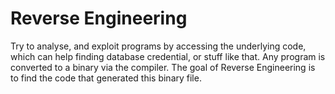 # Reverse Engineering

Try to analyse, and exploit programs by accessing the underlying code, which can help finding database credential, or stuff like that. Any program is converted to a binary via the compiler. The goal of Reverse Engineering is to find the code that generated this binary file.
